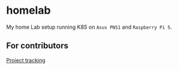 # homelab

My home Lab setup running K8S on `Asus PN51` and `Raspberry Pi 5`.

## For contributors

[Project tracking](https://thenewthinktank.atlassian.net/jira/software/projects/HOM/boards/3)
